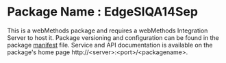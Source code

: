 # Package Name : EdgeSIQA14Sep
This is a webMethods package and requires a webMethods Integration Server to host it. Package versioning and configuration can be found in the package [manifest](./EdgeSIQA14Sep/manifest.v3) file. Service and API documentation is available on the package's home page http://&lt;server&gt;:&lt;port&gt;/&lt;packagename>.